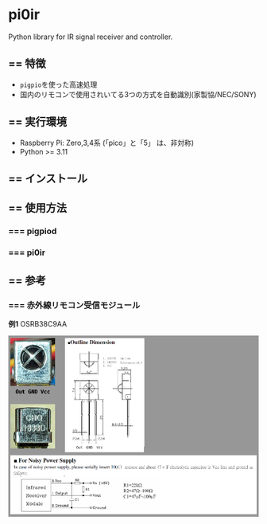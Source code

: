 # pi0ir

Python library for IR signal receiver and controller.


## == 特徴

- ``pigpio``を使った高速処理
- 国内のリモコンで使用されいてる3つの方式を自動識別(家製協/NEC/SONY)


## == 実行環境

- Raspberry Pi: Zero,3,4系 (「pico」と「5」 は、非対称)
- Python >= 3.11


## == インストール



## == 使用方法

### === pigpiod


### === pi0ir


## == 参考

### === 赤外線リモコン受信モジュール

**例1** OSRB38C9AA

![赤外線リモコン受信モジュール](docs/OSRB38C9AA.png)
